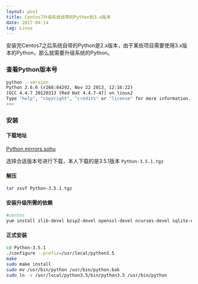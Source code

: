 ```yaml
---
layout: post
title: Centos7升级系统自带的Python到3.x版本
date: 2017-04-14
tag: Linux
---
```


安装完Centos7之后系统自带的Python是2.x版本，由于某些项目需要使用3.x版本的Python，那么就需要升级系统的Python。

### 查看Python版本号

```bash
python --version
Python 2.6.6 (r266:84292, Nov 22 2013, 12:16:22)   
[GCC 4.4.7 20120313 (Red Hat 4.4.7-4)] on linux2  
Type "help", "copyright", "credits" or "license" for more information.  
>>>   
```

### 安装

#### 下载地址

[Python mirrors.sohu](http://mirrors.sohu.com/python)

选择合适版本号进行下载，本人下载的是3.5.1版本 `Python-3.5.1.tgz`

#### 解压

```bash
tar zxvf Python-3.5.1.tgz
```

#### 安装升级所需的依赖

```bash
#centos
yum install zlib-devel bzip2-devel openssl-devel ncurses-devel sqlite-devel readline-devel tk-devel gcc make
```

#### 正式安装

```bash
cd Python-3.5.1
./configure --prefix=/usr/local/python3.5 
make 
sudo make install 
sudo mv /usr/bin/python /usr/bin/python.bak  
sudo ln -s /usr/local/python3.5/bin/python3.5 /usr/bin/python 
```

